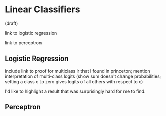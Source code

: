 # Linear Classifiers

(draft)

link to logistic regression

link to perceptron

## Logistic Regression

include link to proof for multiclass lr that I found in princeton; mention interpretation of multi-class logits (show sum doesn't change probabilities; setting a class c to zero gives logits of all others with respect to c)

I'd like to highlight a result that was surprisingly hard for me to find.

## Perceptron
